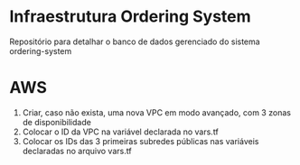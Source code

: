 # Infraestrutura Ordering System
Repositório para detalhar o banco de dados gerenciado do sistema ordering-system

# AWS
1. Criar, caso não exista, uma nova VPC em modo avançado, com 3 zonas de disponibilidade
2. Colocar o ID da VPC na variável declarada no vars.tf
3. Colocar os IDs das 3 primeiras subredes públicas nas variáveis declaradas no arquivo vars.tf